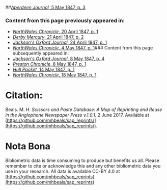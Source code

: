 ##[*Aberdeen Journal*, 5 May 1847, p. 3](https://mhbeals.github.io/sap_html/Aberdeen-Journal/Aberdeen-Journal-5-May-1847-p-3)

### Content from this page previously appeared in:
+ [*NorthWales Chronicle*, 20 April 1847, p. 1](https://mhbeals.github.io/sap_html/NorthWales-Chronicle/NorthWales-Chronicle-20-April-1847-p-1)
+ [*Derby Mercury*, 21 April 1847, p. 2](https://mhbeals.github.io/sap_html/Derby-Mercury/Derby-Mercury-21-April-1847-p-2)
+ [*Jackson's Oxford Journal*, 24 April 1847, p. 1](https://mhbeals.github.io/sap_html/Jackson's-Oxford-Journal/Jackson's-Oxford-Journal-24-April-1847-p-1)
+ [*NorthWales Chronicle*, 4 May 1847, p. 1](https://mhbeals.github.io/sap_html/NorthWales-Chronicle/NorthWales-Chronicle-4-May-1847-p-1)### Content from this page subsequently appeared in:
+ [*Jackson's Oxford Journal*, 8 May 1847, p. 4](https://mhbeals.github.io/sap_html/Jackson's-Oxford-Journal/Jackson's-Oxford-Journal-8-May-1847-p-4)
+ [*Preston Chronicle*, 8 May 1847, p. 1](https://mhbeals.github.io/sap_html/Preston-Chronicle/Preston-Chronicle-8-May-1847-p-1)
+ [*Hull Packet*, 14 May 1847, p. 1](https://mhbeals.github.io/sap_html/Hull-Packet/Hull-Packet-14-May-1847-p-1)
+ [*NorthWales Chronicle*, 18 May 1847, p. 1](https://mhbeals.github.io/sap_html/NorthWales-Chronicle/NorthWales-Chronicle-18-May-1847-p-1)
                    
# Citation: 

Beals. M. H. *Scissors and Paste Database: A Map of Reprinting and Reuse in the Anglophone Newspaper Press v.1.0.1.* 2 June 2017. Available at [https://github.com/mhbeals/sap_reprints/](https://github.com/mhbeals/sap_reprints/). 
                    
# Nota Bona

Bibliometric data is time consuming to produce but benefits us all. Please remember to cite or acknowledge this and any other bibliometric data you use in your research. All data is available CC-BY 4.0 at [https://github.com/mhbeals/sap_reprints](https://github.com/mhbeals/sap_reprints)
